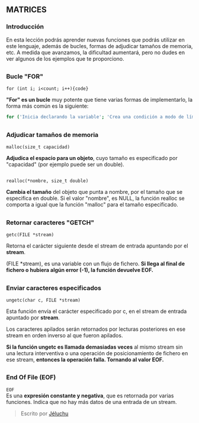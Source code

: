 ## MATRICES
### Introducción
En esta lección podrás aprender nuevas funciones que podrás utilizar en este lenguaje, además de bucles, formas de adjudicar tamaños de memoria, etc. A medida que avanzamos, la dificultad aumentará, pero no dudes en ver algunos de los ejemplos que te proporciono.
##
### Bucle "FOR"
`for (int i; i<count; i++){code}`  

**"For" es un bucle** muy potente que tiene varias formas de implementarlo, la forma más común es la siguiente: 
```sh
for ('Inicia declarando la variable'; 'Crea una condición a modo de límite'; 'Incrementa la variable declarada')
```
##
### Adjudicar tamaños de memoria

`malloc(size_t capacidad)`  

**Adjudica el espacio para un objeto**, cuyo tamaño es especificado por "capacidad" (por ejemplo puede ser un double). 

##


`realloc(*nombre, size_t double)`   

**Cambia el tamaño** del objeto que punta a nombre, por el tamaño que se especifica en double. Si el valor "nombre", es NULL, la función realloc se comporta a igual que la función "malloc" para el tamaño especificado.

##
### Retornar caracteres "GETCH" 
` getc(FILE *stream) `  

Retorna el carácter siguiente desde el stream de entrada apuntando por el **stream**.  

(FILE *stream), es una variable con un flujo de fichero. **Si llega al final de fichero o hubiera algún error (-1), la función devuelve EOF.**

##
### Enviar caracteres especificados
` ungetc(char c, FILE *stream) `  

Esta función envía el carácter especificado por c, en el stream de entrada apuntado por **stream**.  

Los caracteres apilados serán retornados por lecturas posteriores en ese stream en orden inverso al que fueron apilados.  

**Si la función ungetc es llamada demasiadas veces** al mismo stream sin una lectura interventiva o una operación de posicionamiento de fichero en ese stream, **entonces la operación falla. Tornando al valor EOF.**

##
### End Of File (EOF)
`EOF`  
Es una **expresión constante y negativa**, que es retornada por varias funciones. Indica que no hay más datos de una entrada de un stream.


> Escrito por [Jéluchu](https://http://jeluchu.github.io/)


